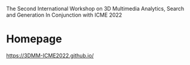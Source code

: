 The Second International Workshop on 3D Multimedia Analytics, Search and Generation In Conjunction with ICME 2022
# Homepage
https://3DMM-ICME2022.github.io/
